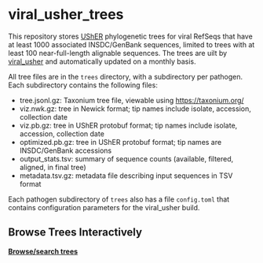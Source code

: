 # viral_usher_trees

This repository stores [UShER](https://github.com/yatisht/usher) phylogenetic trees
for viral RefSeqs that have at least 1000 associated INSDC/GenBank sequences,
limited to trees with at least 100 near-full-length alignable sequences.
The trees are uilt by [viral_usher](https://github.com/AngieHinrichs/viral_usher) and
automatically updated on a monthly basis.

All tree files are in the `trees` directory, with a subdirectory per pathogen.
Each subdirectory contains the following files:
- tree.jsonl.gz: Taxonium tree file, viewable using https://taxonium.org/
- viz.nwk.gz: tree in Newick format; tip names include isolate, accession, collection date
- viz.pb.gz: tree in UShER protobuf format; tip names include isolate, accession, collection date
- optimized.pb.gz: tree in UShER protobuf format; tip names are INSDC/GenBank accessions
- output_stats.tsv: summary of sequence counts (available, filtered, aligned, in final tree)
- metadata.tsv.gz: metadata file describing input sequences in TSV format

Each pathogen subdirectory of `trees` also has a file `config.toml` that contains configuration parameters for the viral_usher build.

## Browse Trees Interactively
**[Browse/search trees](https://AngieHinrichs.github.io/viral_usher_trees/trees.html)**
